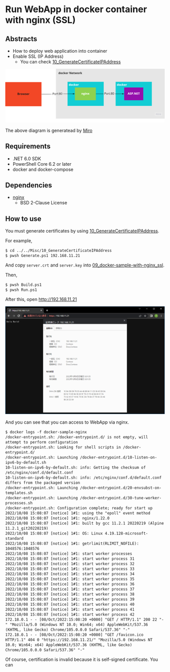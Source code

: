 # Run WebApp in docker container with nginx (SSL)

## Abstracts

* How to deploy web application into container
* Enable SSL (IP Address)
  * You can check [10_GenerateCertificateIPAddress](../../Misc/10_GenerateCertificateIPAddress)

<img src="./images/diagram.png" />

The above diagram is generatead by [Miro](https://miro.com)

## Requirements

* .NET 6.0 SDK
* PowerShell Core 6.2 or later
* docker and docker-compose

## Dependencies

* [nginx](https://github.com/nginx/nginx)
  * BSD 2-Clause License

## How to use

You must generate certificates by using [10_GenerateCertificateIPAddress](../../Misc/10_GenerateCertificateIPAddress).

For example,

````shell
$ cd ../../Misc/10_GenerateCertificateIPAddress
$ pwsh Generate.ps1 192.168.11.21
````

And copy `server.crt` and `server.key` into [09_docker-sample-with-nginx_ssl](./09_docker-sample-with-nginx_ssl).

Then,

````shell
$ pwsh Build.ps1
$ pwsh Run.ps1
````

After this, open http://192.168.11.21

<img src="./images/image.png" />

And you can see that you can access to WebApp via nginx.

````shell
$ docker logs -f docker-sample-nginx
/docker-entrypoint.sh: /docker-entrypoint.d/ is not empty, will attempt to perform configuration
/docker-entrypoint.sh: Looking for shell scripts in /docker-entrypoint.d/
/docker-entrypoint.sh: Launching /docker-entrypoint.d/10-listen-on-ipv6-by-default.sh
10-listen-on-ipv6-by-default.sh: info: Getting the checksum of /etc/nginx/conf.d/default.conf
10-listen-on-ipv6-by-default.sh: info: /etc/nginx/conf.d/default.conf differs from the packaged version
/docker-entrypoint.sh: Launching /docker-entrypoint.d/20-envsubst-on-templates.sh
/docker-entrypoint.sh: Launching /docker-entrypoint.d/30-tune-worker-processes.sh
/docker-entrypoint.sh: Configuration complete; ready for start up
2022/10/08 15:08:07 [notice] 1#1: using the "epoll" event method
2022/10/08 15:08:07 [notice] 1#1: nginx/1.22.0
2022/10/08 15:08:07 [notice] 1#1: built by gcc 11.2.1 20220219 (Alpine 11.2.1_git20220219)
2022/10/08 15:08:07 [notice] 1#1: OS: Linux 4.19.128-microsoft-standard
2022/10/08 15:08:07 [notice] 1#1: getrlimit(RLIMIT_NOFILE): 1048576:1048576
2022/10/08 15:08:07 [notice] 1#1: start worker processes
2022/10/08 15:08:07 [notice] 1#1: start worker process 31
2022/10/08 15:08:07 [notice] 1#1: start worker process 32
2022/10/08 15:08:07 [notice] 1#1: start worker process 33
2022/10/08 15:08:07 [notice] 1#1: start worker process 34
2022/10/08 15:08:07 [notice] 1#1: start worker process 35
2022/10/08 15:08:07 [notice] 1#1: start worker process 36
2022/10/08 15:08:07 [notice] 1#1: start worker process 37
2022/10/08 15:08:07 [notice] 1#1: start worker process 38
2022/10/08 15:08:07 [notice] 1#1: start worker process 39
2022/10/08 15:08:07 [notice] 1#1: start worker process 40
2022/10/08 15:08:07 [notice] 1#1: start worker process 41
2022/10/08 15:08:07 [notice] 1#1: start worker process 42
172.18.0.1 - - [08/Oct/2022:15:08:20 +0000] "GET / HTTP/1.1" 200 22 "-" "Mozilla/5.0 (Windows NT 10.0; Win64; x64) AppleWebKit/537.36 (KHTML, like Gecko) Chrome/105.0.0.0 Safari/537.36" "-"
172.18.0.1 - - [08/Oct/2022:15:08:20 +0000] "GET /favicon.ico HTTP/1.1" 404 0 "https://192.168.11.21/" "Mozilla/5.0 (Windows NT 10.0; Win64; x64) AppleWebKit/537.36 (KHTML, like Gecko) Chrome/105.0.0.0 Safari/537.36" "-"
````

Of course, certification is invalid because it is self-signed certificate.
You can 